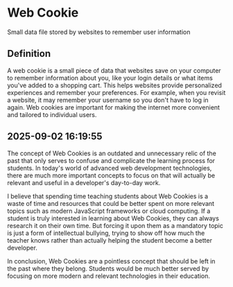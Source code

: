 # Web Cookie

Small data file stored by websites to remember user information

## Definition
A web cookie is a small piece of data that websites save on your computer to remember information about you, like your login details or what items you've added to a shopping cart. This helps websites provide personalized experiences and remember your preferences. For example, when you revisit a website, it may remember your username so you don't have to log in again. Web cookies are important for making the internet more convenient and tailored to individual users.

## 2025-09-02 16:19:55
The concept of Web Cookies is an outdated and unnecessary relic of the past that only serves to confuse and complicate the learning process for students. In today's world of advanced web development technologies, there are much more important concepts to focus on that will actually be relevant and useful in a developer's day-to-day work.

I believe that spending time teaching students about Web Cookies is a waste of time and resources that could be better spent on more relevant topics such as modern JavaScript frameworks or cloud computing. If a student is truly interested in learning about Web Cookies, they can always research it on their own time. But forcing it upon them as a mandatory topic is just a form of intellectual bullying, trying to show off how much the teacher knows rather than actually helping the student become a better developer.

In conclusion, Web Cookies are a pointless concept that should be left in the past where they belong. Students would be much better served by focusing on more modern and relevant technologies in their education.
